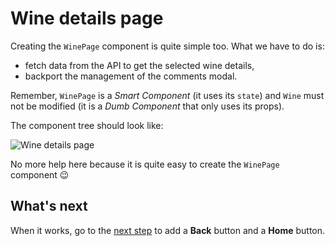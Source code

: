 # Wine details page

Creating the `WinePage` component is quite simple too. What we have to do is:
* fetch data from the API to get the selected wine details,
* backport the management of the comments modal.

Remember, `WinePage` is a *Smart Component* (it uses its `state`) and `Wine` must not be modified (it is a *Dumb Component* that only uses its props).

The component tree should look like:

<img src='https://github.com/react-bootcamp/react-102/raw/master/instructions/img/wireframe-wine-details.png' alt='Wine details page'>

No more help here because it is quite easy to create the `WinePage` component :wink:

## What's next

When it works, go to the [next step](./5-back-and-home-buttons.md) to add a **Back** button and a **Home** button.
